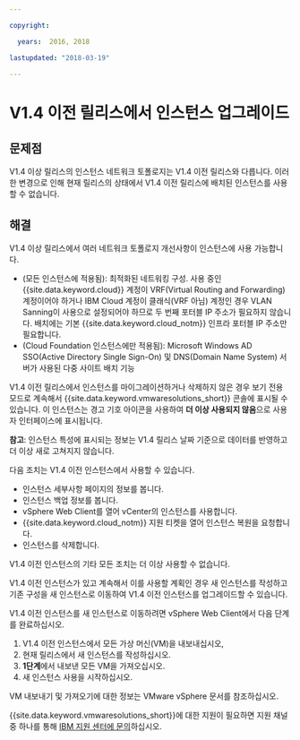 ```yaml
---

copyright:

  years:  2016, 2018

lastupdated: "2018-03-19"

---
```


# V1.4 이전 릴리스에서 인스턴스 업그레이드

## 문제점

V1.4 이상 릴리스의 인스턴스 네트워크 토폴로지는 V1.4 이전 릴리스와 다릅니다. 이러한 변경으로 인해 현재 릴리스의 상태에서 V1.4 이전 릴리스에 배치된 인스턴스를 사용할 수 없습니다.

## 해결

V1.4 이상 릴리스에서 여러 네트워크 토폴로지 개선사항이 인스턴스에 사용 가능합니다.
* (모든 인스턴스에 적용됨): 최적화된 네트워킹 구성. 사용 중인 {{site.data.keyword.cloud}} 계정이 VRF(Virtual Routing and Forwarding) 계정이어야 하거나 IBM Cloud 계정이 클래식(VRF 아님) 계정인 경우 VLAN Sanning이 사용으로 설정되어야 하므로 두 번째 포터블 IP 주소가 필요하지 않습니다. 배치에는 기본 {{site.data.keyword.cloud_notm}} 인프라 포터블 IP 주소만 필요합니다.
* (Cloud Foundation 인스턴스에만 적용됨): Microsoft Windows AD SSO(Active Directory Single Sign-On) 및 DNS(Domain Name System) 서버가 사용된 다중 사이트 배치 기능

V1.4 이전 릴리스에서 인스턴스를 마이그레이션하거나 삭제하지 않은 경우 보기 전용 모드로 계속해서 {{site.data.keyword.vmwaresolutions_short}} 콘솔에 표시될 수 있습니다. 이 인스턴스는 경고 기호 아이콘을 사용하여 **더 이상 사용되지 않음**으로 사용자 인터페이스에 표시됩니다.

**참고**: 인스턴스 특성에 표시되는 정보는 V1.4 릴리스 날짜 기준으로 데이터를 반영하고 더 이상 새로 고쳐지지 않습니다.

다음 조치는 V1.4 이전 인스턴스에서 사용할 수 있습니다.
*  인스턴스 세부사항 페이지의 정보를 봅니다.
*  인스턴스 백업 정보를 봅니다.
*  vSphere Web Client를 열어 vCenter의 인스턴스를 사용합니다.
*  {{site.data.keyword.cloud_notm}} 지원 티켓을 열어 인스턴스 복원을 요청합니다.
*  인스턴스를 삭제합니다.

V1.4 이전 인스턴스의 기타 모든 조치는 더 이상 사용할 수 없습니다.

V1.4 이전 인스턴스가 있고 계속해서 이를 사용할 계획인 경우 새 인스턴스를 작성하고 기존 구성을 새 인스턴스로 이동하여 V1.4 이전 인스턴스를 업그레이드할 수 있습니다.

V1.4 이전 인스턴스를 새 인스턴스로 이동하려면 vSphere Web Client에서 다음 단계를 완료하십시오.
1. V1.4 이전 인스턴스에서 모든 가상 머신(VM)을 내보내십시오,
2. 현재 릴리스에서 새 인스턴스를 작성하십시오.
3. **1단계**에서 내보낸 모든 VM을 가져오십시오.
4. 새 인스턴스 사용을 시작하십시오.

VM 내보내기 및 가져오기에 대한 정보는 VMware vSphere 문서를 참조하십시오.

{{site.data.keyword.vmwaresolutions_short}}에 대한 지원이 필요하면 지원 채널 중 하나를 통해 [IBM 지원 센터에 문의](trbl_support.html)하십시오.
